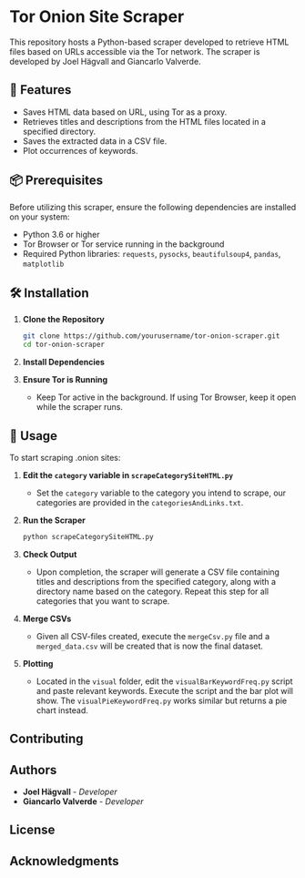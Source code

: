 # Tor Onion Site Scraper 

This repository hosts a Python-based scraper developed to retrieve HTML files based on URLs accessible via the Tor network. The scraper is developed by Joel Hägvall and Giancarlo Valverde.

## 📝 Features

- Saves HTML data based on URL, using Tor as a proxy.
- Retrieves titles and descriptions from the HTML files located in a specified directory.
- Saves the extracted data in a CSV file.
- Plot occurrences of keywords.

## 📦 Prerequisites

Before utilizing this scraper, ensure the following dependencies are installed on your system:
- Python 3.6 or higher
- Tor Browser or Tor service running in the background
- Required Python libraries: `requests`, `pysocks`, `beautifulsoup4`, `pandas`, `matplotlib`

## 🛠️ Installation

1. **Clone the Repository**

    ```bash
    git clone https://github.com/yourusername/tor-onion-scraper.git
    cd tor-onion-scraper
    ```

2. **Install Dependencies**


3. **Ensure Tor is Running**

    - Keep Tor active in the background. If using Tor Browser, keep it open while the scraper runs.

## 🚀 Usage

To start scraping .onion sites:

1. **Edit the `category` variable in `scrapeCategorySiteHTML.py`**
    - Set the `category` variable to the category you intend to scrape, our categories are provided in the `categoriesAndLinks.txt`.

2. **Run the Scraper**

    ```bash
    python scrapeCategorySiteHTML.py
    ```

3. **Check Output**

    - Upon completion, the scraper will generate a CSV file containing titles and descriptions from the specified category, along with a directory name based on the category. Repeat this step for all categories that you want to scrape.

4. **Merge CSVs**
    - Given all CSV-files created, execute the `mergeCsv.py` file and a `merged_data.csv` will be created that is now the final dataset.
  
5. **Plotting**
   - Located in the `visual` folder, edit the `visualBarKeywordFreq.py` script and paste relevant keywords. Execute the script and the bar plot will show. The `visualPieKeywordFreq.py` works similar but returns a pie chart instead.

## Contributing



## Authors

- **Joel Hägvall** - _Developer_
- **Giancarlo Valverde** - _Developer_

## License



## Acknowledgments


